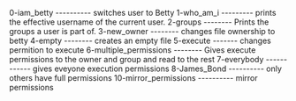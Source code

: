 0-iam_betty ----------  switches user to Betty
1-who_am_i  ---------  prints the effective username of the current user.
2-groups     -------- Prints the groups a user is part of.
3-new_owner -------- changes file ownership to betty
4-empty  --------  creates an empty file 
5-execute -------  changes permition to execute 
6-multiple_permissions -------- Gives execute permissions to the owner and group and read to the rest 
7-everybody ------------ gives eveyone execution permissions
8-James_Bond ---------- only others have full permissions
10-mirror_permissions ---------- mirror permissions
